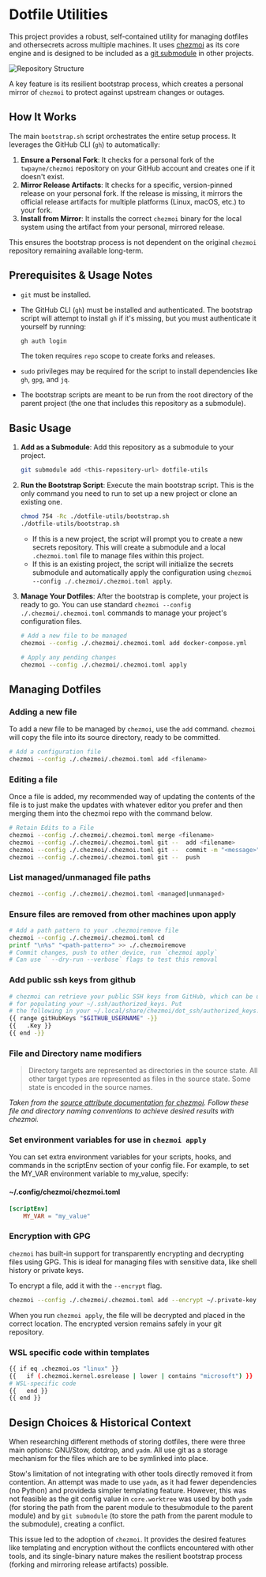 # Dotfile Utilities

This project provides a robust, self-contained utility for managing dotfiles and
othersecrets across multiple machines. It uses [chezmoi](https://chezmoi.io/) as
its core engine and is designed to be included as a [git submodule](https://git-scm.com/book/en/v2/Git-Tools-Submodules)
in other projects.

![Repository Structure](./media/dotfile-utils-structure-diagram.excalidraw.png)

A key feature is its resilient bootstrap process, which creates a personal mirror
of `chezmoi` to protect against upstream changes or outages.

## How It Works

The main `bootstrap.sh` script orchestrates the entire setup process. It leverages
the GitHub CLI (`gh`) to automatically:

1. **Ensure a Personal Fork**: It checks for a personal fork of the `twpayne/chezmoi`
repository on your GitHub account and creates one if it doesn't exist.
2. **Mirror Release Artifacts**: It checks for a specific, version-pinned release
on your personal fork. If the release is missing, it mirrors the official release
artifacts for multiple platforms (Linux, macOS, etc.) to your fork.
3. **Install from Mirror**: It installs the correct `chezmoi` binary for the local
system using the artifact from your personal, mirrored release.

This ensures the bootstrap process is not dependent on the original `chezmoi`
repository remaining available long-term.

## Prerequisites & Usage Notes

- `git` must be installed.
- The GitHub CLI (`gh`) must be installed and authenticated. The bootstrap script
will attempt to install `gh` if it's missing, but you must authenticate it yourself
by running:

  ```bash
  gh auth login
  ```

  The token requires `repo` scope to create forks and releases.
- `sudo` privileges may be required for the script to install dependencies like
`gh`, `gpg`, and `jq`.
- The bootstrap scripts are meant to be run from the root directory of the parent
project (the one that includes this repository as a submodule).

## Basic Usage

1. **Add as a Submodule**:
    Add this repository as a submodule to your project.

    ```bash
    git submodule add <this-repository-url> dotfile-utils
    ```

2. **Run the Bootstrap Script**:
    Execute the main bootstrap script. This is the only command you need to run
    to set up a new project or clone an existing one.

    ```bash
    chmod 754 -Rc ./dotfile-utils/bootstrap.sh 
    ./dotfile-utils/bootstrap.sh
    ```

    - If this is a new project, the script will prompt you to create a new secrets
    repository. This will create a submodule and a local `.chezmoi.toml` file to
    manage files within this project.
    - If this is an existing project, the script will initialize the secrets submodule
    and automatically apply the configuration using
    `chezmoi --config ./.chezmoi/.chezmoi.toml apply`.

3. **Manage Your Dotfiles**:
    After the bootstrap is complete, your project is ready to go. You can use
    standard `chezmoi --config ./.chezmoi/.chezmoi.toml` commands to manage your
    project's configuration files.

    ```bash
    # Add a new file to be managed
    chezmoi --config ./.chezmoi/.chezmoi.toml add docker-compose.yml

    # Apply any pending changes
    chezmoi --config ./.chezmoi/.chezmoi.toml apply
    ```

## Managing Dotfiles

### Adding a new file

To add a new file to be managed by `chezmoi`, use the `add` command. `chezmoi`
will copy the file into its source directory, ready to be committed.

```bash
# Add a configuration file
chezmoi --config ./.chezmoi/.chezmoi.toml add <filename>
```

### Editing a file

Once a file is added, my recommended way of updating the contents of the file
is to just make the updates with whatever editor you prefer and then merging them
into the chezmoi repo with the command below.

```bash
# Retain Edits to a File
chezmoi --config ./.chezmoi/.chezmoi.toml merge <filename>
chezmoi --config ./.chezmoi/.chezmoi.toml git --  add <filename>
chezmoi --config ./.chezmoi/.chezmoi.toml git --  commit -m "<message>"
chezmoi --config ./.chezmoi/.chezmoi.toml git --  push
```

### List managed/unmanaged file paths

```bash
chezmoi --config ./.chezmoi/.chezmoi.toml <managed|unmanaged>
```

### Ensure files are removed from other machines upon apply

```bash
# Add a path pattern to your .chezmoiremove file
chezmoi --config ./.chezmoi/.chezmoi.toml cd
printf "\n%s" "<path-pattern>" >> ./.chezmoiremove
# Commit changes, push to other device, run `chezmoi apply`
# Can use ` --dry-run --verbose` flags to test this removal
```

### Add public ssh keys from github

```bash
# chezmoi can retrieve your public SSH keys from GitHub, which can be useful
# for populating your ~/.ssh/authorized_keys. Put
# the following in your ~/.local/share/chezmoi/dot_ssh/authorized_keys.tmpl:
{{ range gitHubKeys "$GITHUB_USERNAME" -}}
{{   .Key }}
{{ end -}}
```

### File and Directory name modifiers

> Directory targets are represented as directories in the source state. All other
target types are represented as files in the source state. Some state is encoded
in the source names.

*Taken from the [source attribute documentation for chezmoi](https://www.chezmoi.io/reference/source-state-attributes/). Follow these file and directory naming conventions to achieve desired results with chezmoi.*

### Set environment variables for use in `chezmoi apply`

You can set extra environment variables for your scripts, hooks, and commands in
the scriptEnv section of your config file. For example, to set the MY_VAR environment
variable to my_value, specify:

#### ~/.config/chezmoi/chezmoi.toml

```toml
[scriptEnv]
    MY_VAR = "my_value"
```

### Encryption with GPG

`chezmoi` has built-in support for transparently encrypting and decrypting files
using GPG. This is ideal for managing files with sensitive data, like shell history
or private keys.

To encrypt a file, add it with the `--encrypt` flag.

```bash
chezmoi --config ./.chezmoi/.chezmoi.toml add --encrypt ~/.private-key
```

When you run `chezmoi apply`, the file will be decrypted and placed in the correct
location. The encrypted version remains safely in your git repository.

### WSL specific code within templates

```bash
{{ if eq .chezmoi.os "linux" }}
{{   if (.chezmoi.kernel.osrelease | lower | contains "microsoft") }}
# WSL-specific code
{{   end }}
{{ end }}
```

## Design Choices & Historical Context

When researching different methods of storing dotfiles, there were three main options:
GNU/Stow, dotdrop, and `yadm`. All use git as a storage mechanism for the files
which are to be symlinked into place.

Stow's limitation of not integrating with other tools directly removed it from contention.
An attempt was made to use `yadm`, as it had fewer dependencies (no Python) and
provideda simpler templating feature. However, this was not feasible as the git
config value in `core.worktree` was used by both `yadm` (for storing the path from
the parent module to thesubmodule to the parent module) and by `git submodule`
(to store the path from the parent module to the submodule), creating a conflict.

This issue led to the adoption of `chezmoi`. It provides the desired features like
templating and encryption without the conflicts encountered with other tools, and
its single-binary nature makes the resilient bootstrap process (forking and mirroring
release artifacts) possible.

